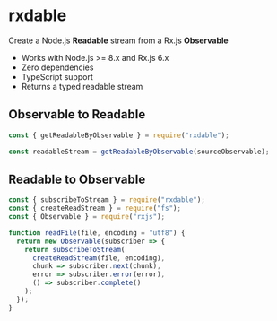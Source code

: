 # rxdable

Create a Node.js **Readable** stream from a Rx.js **Observable**

- Works with Node.js >= 8.x and Rx.js 6.x
- Zero dependencies
- TypeScript support
- Returns a typed readable stream

## Observable to Readable

```javascript
const { getReadableByObservable } = require("rxdable");

const readableStream = getReadableByObservable(sourceObservable);
```

## Readable to Observable

```javascript
const { subscribeToStream } = require("rxdable");
const { createReadStream } = require("fs");
const { Observable } = require("rxjs");

function readFile(file, encoding = "utf8") {
  return new Observable(subscriber => {
    return subscribeToStream(
      createReadStream(file, encoding),
      chunk => subscriber.next(chunk),
      error => subscriber.error(error),
      () => subscriber.complete()
    );
  });
}
```
